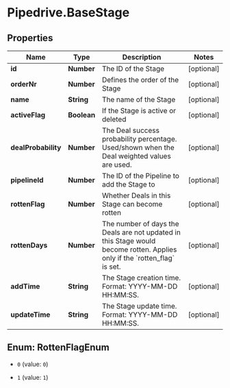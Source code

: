 # Pipedrive.BaseStage

## Properties

Name | Type | Description | Notes
------------ | ------------- | ------------- | -------------
**id** | **Number** | The ID of the Stage | [optional] 
**orderNr** | **Number** | Defines the order of the Stage | [optional] 
**name** | **String** | The name of the Stage | [optional] 
**activeFlag** | **Boolean** | If the Stage is active or deleted | [optional] 
**dealProbability** | **Number** | The Deal success probability percentage. Used/shown when the Deal weighted values are used. | [optional] 
**pipelineId** | **Number** | The ID of the Pipeline to add the Stage to | [optional] 
**rottenFlag** | **Number** | Whether Deals in this Stage can become rotten | [optional] 
**rottenDays** | **Number** | The number of days the Deals are not updated in this Stage would become rotten. Applies only if the &#x60;rotten_flag&#x60; is set. | [optional] 
**addTime** | **String** | The Stage creation time. Format: YYYY-MM-DD HH:MM:SS. | [optional] 
**updateTime** | **String** | The Stage update time. Format: YYYY-MM-DD HH:MM:SS. | [optional] 



## Enum: RottenFlagEnum


* `0` (value: `0`)

* `1` (value: `1`)




